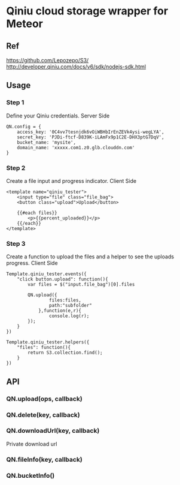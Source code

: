 # Qiniu cloud storage wrapper for Meteor

## Ref

https://github.com/Lepozepo/S3/
http://developer.qiniu.com/docs/v6/sdk/nodejs-sdk.html

## Usage

### Step 1

Define your Qiniu credentials. Server Side

```
QN.config = {
    access_key: '0C4vv7tesnjdk6vOiWBHbIrEnZEVk4ysi-wegLYA',
    secret_key: 'PJDi-ftcf-D839K-iLAmFx9p1C2E-DHX3ptG7DqV',
    bucket_name: 'mysite',
    domain_name: 'xxxxx.com1.z0.glb.clouddn.com'
}
```

### Step 2

Create a file input and progress indicator. Client Side

```
<template name="qiniu_tester">
    <input type="file" class="file_bag">
    <button class="upload">Upload</button>

    {{#each files}}
        <p>{{percent_uploaded}}</p>
    {{/each}}
</template>
```

### Step 3

Create a function to upload the files and a helper to see the uploads progress. Client Side

```
Template.qiniu_tester.events({
    "click button.upload": function(){
        var files = $("input.file_bag")[0].files

        QN.upload({
                files:files,
                path:"subfolder"
            },function(e,r){
                console.log(r);
        });
    }
})

Template.qiniu_tester.helpers({
    "files": function(){
        return S3.collection.find();
    }
})
```

## API

### QN.upload(ops, callback)

### QN.delete(key, callback)

### QN.downloadUrl(key, callback)
Private download url

### QN.fileInfo(key, callback)

### QN.bucketInfo()